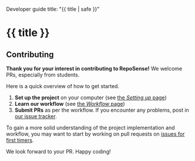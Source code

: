 <variable name="title">Developer guide</variable>
<frontmatter>
  title: "{{ title | safe }}"
</frontmatter>

<h1 class="display-3"><md>{{ title }}</md></h1>

## Contributing
<div class="lead">

**Thank you for your interest in contributing to RepoSense!** We welcome PRs, especially from students.
</div>


Here is a quick overview of how to get started.

1. **Set up the project** on your computer (see [the _Setting up_ page](settingUp.html))
1. **Learn our workflow** (see [the _Workflow_ page](workflow.html))
1. **Submit PRs** as per the workflow. If you encounter any problems, post in [our issue tracker](https://github.com/reposense/RepoSense/issues).

<box type="info" seamless>

To gain a more solid understanding of the project implementation and workflow, you may want to start by working on pull requests on [issues for first timers](https://github.com/reposense/RepoSense/issues?q=is%3Aopen+is%3Aissue+label%3Ad.FirstTimers). 
</box>

We look forward to your PR. Happy coding!
